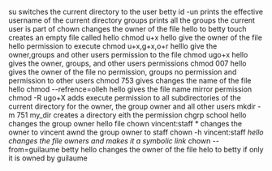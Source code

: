 su switches the current directory to the user betty
id -un prints the effective username of the current directory
groups prints all the groups the current user is part of
chown changes the owner of the file hello to betty
touch creates an empty file called hello
chmod u+x hello give the owner of the file hello permission to execute
chmod u+x,g+x,o+r helllo give the owner,groups and other users permission to the file
chmod ugo+x hello gives the owner, groups, and other users permissions
chmod 007 hello gives the owner of the file no permission, groups no permission and permission to other users
chmod 753 gives changes the name of the file hello
chmod --refrence=olleh hello gives the file name mirror permission
chmod -R ugo+X adds execute permission to all subdirectories of the current directory for the owner, the group owner and all other users
mkdir -m 751 my_dir creates a directory eith the permission
chgrp school hello changes the group owner hello file
chown vincent:staff * changes the owner to vincent awnd the group owner to staff
chown -h vincent:staff _hello changes the file owners and makes it a symbolic link_
chown --from=guilaume betty hello changes the owner of the file helo to betty if only it is owned by guilaume
